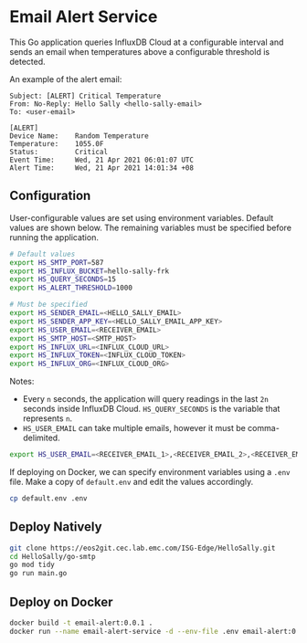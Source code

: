 # Email Alert Service
This Go application queries InfluxDB Cloud at a configurable interval and sends an email when temperatures above a configurable threshold is detected.

An example of the alert email:
```
Subject: [ALERT] Critical Temperature
From: No-Reply: Hello Sally <hello-sally-email>
To: <user-email>

[ALERT]
Device Name:	Random Temperature
Temperature:	1055.0F
Status:		    Critical
Event Time:	    Wed, 21 Apr 2021 06:01:07 UTC
Alert Time:	    Wed, 21 Apr 2021 14:01:34 +08
```

## Configuration
User-configurable values are set using environment variables. Default values are shown below. The remaining variables must be specified before running the application.

```sh
# Default values
export HS_SMTP_PORT=587
export HS_INFLUX_BUCKET=hello-sally-frk
export HS_QUERY_SECONDS=15
export HS_ALERT_THRESHOLD=1000

# Must be specified
export HS_SENDER_EMAIL=<HELLO_SALLY_EMAIL>
export HS_SENDER_APP_KEY=<HELLO_SALLY_EMAIL_APP_KEY>
export HS_USER_EMAIL=<RECEIVER_EMAIL>
export HS_SMTP_HOST=<SMTP_HOST>
export HS_INFLUX_URL=<INFLUX_CLOUD_URL>
export HS_INFLUX_TOKEN=<INFLUX_CLOUD_TOKEN>
export HS_INFLUX_ORG=<INFLUX_CLOUD_ORG>
```

Notes:
- Every `n` seconds, the application will query readings in the last `2n` seconds inside InfluxDB Cloud. `HS_QUERY_SECONDS` is the variable that represents `n`.
- `HS_USER_EMAIL` can take multiple emails, however it must be comma-delimited.
```sh
export HS_USER_EMAIL=<RECEIVER_EMAIL_1>,<RECEIVER_EMAIL_2>,<RECEIVER_EMAIL_3>
```

If deploying on Docker, we can specify environment variables using a `.env` file. Make a copy of `default.env` and edit the values accordingly.
```sh
cp default.env .env
```

## Deploy Natively
```sh
git clone https://eos2git.cec.lab.emc.com/ISG-Edge/HelloSally.git
cd HelloSally/go-smtp
go mod tidy
go run main.go
```

## Deploy on Docker
```sh
docker build -t email-alert:0.0.1 .
docker run --name email-alert-service -d --env-file .env email-alert:0.0.1
```
